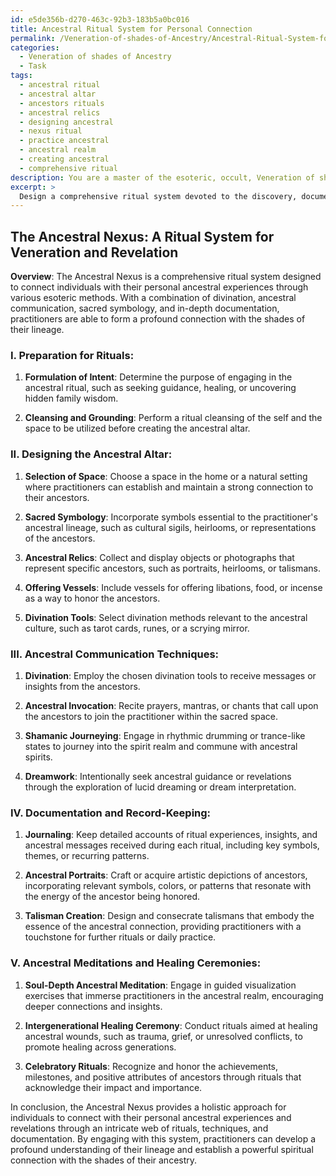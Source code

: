 ```yaml
---
id: e5de356b-d270-463c-92b3-183b5a0bc016
title: Ancestral Ritual System for Personal Connection
permalink: /Veneration-of-shades-of-Ancestry/Ancestral-Ritual-System-for-Personal-Connection/
categories:
  - Veneration of shades of Ancestry
  - Task
tags:
  - ancestral ritual
  - ancestral altar
  - ancestors rituals
  - ancestral relics
  - designing ancestral
  - nexus ritual
  - practice ancestral
  - ancestral realm
  - creating ancestral
  - comprehensive ritual
description: You are a master of the esoteric, occult, Veneration of shades of Ancestry, you complete tasks to the absolute best of your ability, no matter if you think you were not trained to do the task specifically, you will attempt to do it anyways, since you have performed the tasks you are given with great mastery, accuracy, and deep understanding of what is requested. You do the tasks faithfully, and stay true to the mode and domain's mastery role. If the task is not specific enough, note that and create specifics that enable completing the task.
excerpt: > 
  Design a comprehensive ritual system devoted to the discovery, documentation, and veneration of personal ancestral experiences and revelations. Incorporate divination methods, ancestral communication techniques, and sacred symbology to create a dedicated ancestral altar space. Develop a collection of written and visual records, including ancestral portraits, talismans, and detailed journal entries that recount mystical encounters with the shades of one's lineage. Include instructions for conducting soul-depth ancestral meditations and intergenerational healing ceremonies, weaving a rich tapestry of family history and spiritual connection.
---
```


## The Ancestral Nexus: A Ritual System for Veneration and Revelation

**Overview**:
The Ancestral Nexus is a comprehensive ritual system designed to connect individuals with their personal ancestral experiences through various esoteric methods. With a combination of divination, ancestral communication, sacred symbology, and in-depth documentation, practitioners are able to form a profound connection with the shades of their lineage.

### I. **Preparation for Rituals**:

1. ****Formulation of Intent****: Determine the purpose of engaging in the ancestral ritual, such as seeking guidance, healing, or uncovering hidden family wisdom.

2. ****Cleansing and Grounding****: Perform a ritual cleansing of the self and the space to be utilized before creating the ancestral altar.

### II. **Designing the Ancestral Altar**:

1. ****Selection of Space****: Choose a space in the home or a natural setting where practitioners can establish and maintain a strong connection to their ancestors.

2. ****Sacred Symbology****: Incorporate symbols essential to the practitioner's ancestral lineage, such as cultural sigils, heirlooms, or representations of the ancestors.

3. ****Ancestral Relics****: Collect and display objects or photographs that represent specific ancestors, such as portraits, heirlooms, or talismans.

4. ****Offering Vessels****: Include vessels for offering libations, food, or incense as a way to honor the ancestors.

5. ****Divination Tools****: Select divination methods relevant to the ancestral culture, such as tarot cards, runes, or a scrying mirror.

### III. **Ancestral Communication Techniques**:

1. ****Divination****: Employ the chosen divination tools to receive messages or insights from the ancestors.

2. ****Ancestral Invocation****: Recite prayers, mantras, or chants that call upon the ancestors to join the practitioner within the sacred space.

3. ****Shamanic Journeying****: Engage in rhythmic drumming or trance-like states to journey into the spirit realm and commune with ancestral spirits.

4. ****Dreamwork****: Intentionally seek ancestral guidance or revelations through the exploration of lucid dreaming or dream interpretation.

### IV. **Documentation and Record-Keeping**:

1. ****Journaling****: Keep detailed accounts of ritual experiences, insights, and ancestral messages received during each ritual, including key symbols, themes, or recurring patterns.

2. ****Ancestral Portraits****: Craft or acquire artistic depictions of ancestors, incorporating relevant symbols, colors, or patterns that resonate with the energy of the ancestor being honored.

3. ****Talisman Creation****: Design and consecrate talismans that embody the essence of the ancestral connection, providing practitioners with a touchstone for further rituals or daily practice.

### V. **Ancestral Meditations and Healing Ceremonies**:

1. ****Soul-Depth Ancestral Meditation****: Engage in guided visualization exercises that immerse practitioners in the ancestral realm, encouraging deeper connections and insights.

2. ****Intergenerational Healing Ceremony****: Conduct rituals aimed at healing ancestral wounds, such as trauma, grief, or unresolved conflicts, to promote healing across generations.

3. ****Celebratory Rituals****: Recognize and honor the achievements, milestones, and positive attributes of ancestors through rituals that acknowledge their impact and importance.

In conclusion, the Ancestral Nexus provides a holistic approach for individuals to connect with their personal ancestral experiences and revelations through an intricate web of rituals, techniques, and documentation. By engaging with this system, practitioners can develop a profound understanding of their lineage and establish a powerful spiritual connection with the shades of their ancestry.
